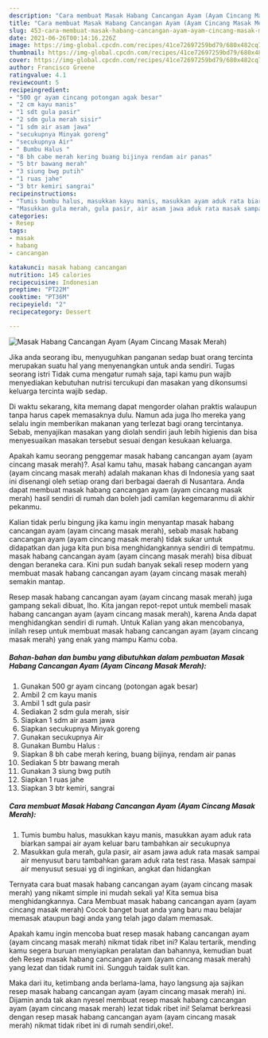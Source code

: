 ```yaml
---
description: "Cara membuat Masak Habang Cancangan Ayam (Ayam Cincang Masak Merah) yang enak Untuk Jualan"
title: "Cara membuat Masak Habang Cancangan Ayam (Ayam Cincang Masak Merah) yang enak Untuk Jualan"
slug: 453-cara-membuat-masak-habang-cancangan-ayam-ayam-cincang-masak-merah-yang-enak-untuk-jualan
date: 2021-06-26T00:14:16.226Z
image: https://img-global.cpcdn.com/recipes/41ce72697259bd79/680x482cq70/masak-habang-cancangan-ayam-ayam-cincang-masak-merah-foto-resep-utama.jpg
thumbnail: https://img-global.cpcdn.com/recipes/41ce72697259bd79/680x482cq70/masak-habang-cancangan-ayam-ayam-cincang-masak-merah-foto-resep-utama.jpg
cover: https://img-global.cpcdn.com/recipes/41ce72697259bd79/680x482cq70/masak-habang-cancangan-ayam-ayam-cincang-masak-merah-foto-resep-utama.jpg
author: Francisco Greene
ratingvalue: 4.1
reviewcount: 5
recipeingredient:
- "500 gr ayam cincang potongan agak besar"
- "2 cm kayu manis"
- "1 sdt gula pasir"
- "2 sdm gula merah sisir"
- "1 sdm air asam jawa"
- "secukupnya Minyak goreng"
- "secukupnya Air"
- " Bumbu Halus "
- "8 bh cabe merah kering buang bijinya rendam air panas"
- "5 btr bawang merah"
- "3 siung bwg putih"
- "1 ruas jahe"
- "3 btr kemiri sangrai"
recipeinstructions:
- "Tumis bumbu halus, masukkan kayu manis, masukkan ayam aduk rata biarkan sampai air ayam keluar baru tambahkan air secukupnya"
- "Masukkan gula merah, gula pasir, air asam jawa aduk rata masak sampai air menyusut baru tambahkan garam aduk rata test rasa. Masak sampai air menyusut sesuai yg di inginkan, angkat dan hidangkan"
categories:
- Resep
tags:
- masak
- habang
- cancangan

katakunci: masak habang cancangan 
nutrition: 145 calories
recipecuisine: Indonesian
preptime: "PT22M"
cooktime: "PT36M"
recipeyield: "2"
recipecategory: Dessert

---
```



![Masak Habang Cancangan Ayam (Ayam Cincang Masak Merah)](https://img-global.cpcdn.com/recipes/41ce72697259bd79/680x482cq70/masak-habang-cancangan-ayam-ayam-cincang-masak-merah-foto-resep-utama.jpg)

Jika anda seorang ibu, menyuguhkan panganan sedap buat orang tercinta merupakan suatu hal yang menyenangkan untuk anda sendiri. Tugas seorang istri Tidak cuma mengatur rumah saja, tapi kamu pun wajib menyediakan kebutuhan nutrisi tercukupi dan masakan yang dikonsumsi keluarga tercinta wajib sedap.

Di waktu  sekarang, kita memang dapat mengorder olahan praktis walaupun tanpa harus capek memasaknya dulu. Namun ada juga lho mereka yang selalu ingin memberikan makanan yang terlezat bagi orang tercintanya. Sebab, menyajikan masakan yang diolah sendiri jauh lebih higienis dan bisa menyesuaikan masakan tersebut sesuai dengan kesukaan keluarga. 



Apakah kamu seorang penggemar masak habang cancangan ayam (ayam cincang masak merah)?. Asal kamu tahu, masak habang cancangan ayam (ayam cincang masak merah) adalah makanan khas di Indonesia yang saat ini disenangi oleh setiap orang dari berbagai daerah di Nusantara. Anda dapat membuat masak habang cancangan ayam (ayam cincang masak merah) hasil sendiri di rumah dan boleh jadi camilan kegemaranmu di akhir pekanmu.

Kalian tidak perlu bingung jika kamu ingin menyantap masak habang cancangan ayam (ayam cincang masak merah), sebab masak habang cancangan ayam (ayam cincang masak merah) tidak sukar untuk didapatkan dan juga kita pun bisa menghidangkannya sendiri di tempatmu. masak habang cancangan ayam (ayam cincang masak merah) bisa dibuat dengan beraneka cara. Kini pun sudah banyak sekali resep modern yang membuat masak habang cancangan ayam (ayam cincang masak merah) semakin mantap.

Resep masak habang cancangan ayam (ayam cincang masak merah) juga gampang sekali dibuat, lho. Kita jangan repot-repot untuk membeli masak habang cancangan ayam (ayam cincang masak merah), karena Anda dapat menghidangkan sendiri di rumah. Untuk Kalian yang akan mencobanya, inilah resep untuk membuat masak habang cancangan ayam (ayam cincang masak merah) yang enak yang mampu Kamu coba.

<!--inarticleads1-->

##### Bahan-bahan dan bumbu yang dibutuhkan dalam pembuatan Masak Habang Cancangan Ayam (Ayam Cincang Masak Merah):

1. Gunakan 500 gr ayam cincang (potongan agak besar)
1. Ambil 2 cm kayu manis
1. Ambil 1 sdt gula pasir
1. Sediakan 2 sdm gula merah, sisir
1. Siapkan 1 sdm air asam jawa
1. Siapkan secukupnya Minyak goreng
1. Gunakan secukupnya Air
1. Gunakan  Bumbu Halus :
1. Siapkan 8 bh cabe merah kering, buang bijinya, rendam air panas
1. Sediakan 5 btr bawang merah
1. Gunakan 3 siung bwg putih
1. Siapkan 1 ruas jahe
1. Siapkan 3 btr kemiri, sangrai




<!--inarticleads2-->

##### Cara membuat Masak Habang Cancangan Ayam (Ayam Cincang Masak Merah):

1. Tumis bumbu halus, masukkan kayu manis, masukkan ayam aduk rata biarkan sampai air ayam keluar baru tambahkan air secukupnya
1. Masukkan gula merah, gula pasir, air asam jawa aduk rata masak sampai air menyusut baru tambahkan garam aduk rata test rasa. Masak sampai air menyusut sesuai yg di inginkan, angkat dan hidangkan




Ternyata cara buat masak habang cancangan ayam (ayam cincang masak merah) yang nikamt simple ini mudah sekali ya! Kita semua bisa menghidangkannya. Cara Membuat masak habang cancangan ayam (ayam cincang masak merah) Cocok banget buat anda yang baru mau belajar memasak ataupun bagi anda yang telah jago dalam memasak.

Apakah kamu ingin mencoba buat resep masak habang cancangan ayam (ayam cincang masak merah) nikmat tidak ribet ini? Kalau tertarik, mending kamu segera buruan menyiapkan peralatan dan bahannya, kemudian buat deh Resep masak habang cancangan ayam (ayam cincang masak merah) yang lezat dan tidak rumit ini. Sungguh taidak sulit kan. 

Maka dari itu, ketimbang anda berlama-lama, hayo langsung aja sajikan resep masak habang cancangan ayam (ayam cincang masak merah) ini. Dijamin anda tak akan nyesel membuat resep masak habang cancangan ayam (ayam cincang masak merah) lezat tidak ribet ini! Selamat berkreasi dengan resep masak habang cancangan ayam (ayam cincang masak merah) nikmat tidak ribet ini di rumah sendiri,oke!.

